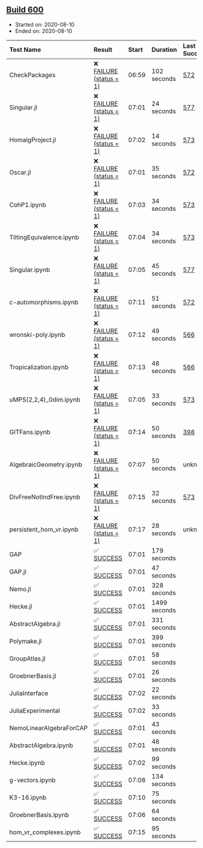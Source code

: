 ## [Build 600](https://oscarci.mathematik.uni-kl.de/job/oscar-stable/600/)

* Started on: 2020-08-10
* Ended on: 2020-08-10

| Test Name    | Result | Start | Duration | Last Success | First Failure |
|:-------------|:-------|:------|:---------|:-------------|:--------------|
| CheckPackages | ❌ [FAILURE (status = 1)](https://oscarci.mathematik.uni-kl.de/job/oscar-stable/600/artifact/logs/build-600/CheckPackages.log) | 06:59 | 102 seconds | [572](https://oscarci.mathematik.uni-kl.de/job/oscar-stable/572/) | [573](https://oscarci.mathematik.uni-kl.de/job/oscar-stable/573/) |
| Singular.jl | ❌ [FAILURE (status = 1)](https://oscarci.mathematik.uni-kl.de/job/oscar-stable/600/artifact/logs/build-600/Singular.jl.log) | 07:01 | 24 seconds | [577](https://oscarci.mathematik.uni-kl.de/job/oscar-stable/577/) | [578](https://oscarci.mathematik.uni-kl.de/job/oscar-stable/578/) |
| HomalgProject.jl | ❌ [FAILURE (status = 1)](https://oscarci.mathematik.uni-kl.de/job/oscar-stable/600/artifact/logs/build-600/HomalgProject.jl.log) | 07:02 | 14 seconds | [573](https://oscarci.mathematik.uni-kl.de/job/oscar-stable/573/) | [574](https://oscarci.mathematik.uni-kl.de/job/oscar-stable/574/) |
| Oscar.jl | ❌ [FAILURE (status = 1)](https://oscarci.mathematik.uni-kl.de/job/oscar-stable/600/artifact/logs/build-600/Oscar.jl.log) | 07:01 | 35 seconds | [572](https://oscarci.mathematik.uni-kl.de/job/oscar-stable/572/) | [573](https://oscarci.mathematik.uni-kl.de/job/oscar-stable/573/) |
| CohP1.ipynb | ❌ [FAILURE (status = 1)](https://oscarci.mathematik.uni-kl.de/job/oscar-stable/600/artifact/logs/build-600/CohP1.ipynb.log) | 07:03 | 34 seconds | [573](https://oscarci.mathematik.uni-kl.de/job/oscar-stable/573/) | [574](https://oscarci.mathematik.uni-kl.de/job/oscar-stable/574/) |
| TiltingEquivalence.ipynb | ❌ [FAILURE (status = 1)](https://oscarci.mathematik.uni-kl.de/job/oscar-stable/600/artifact/logs/build-600/TiltingEquivalence.ipynb.log) | 07:04 | 34 seconds | [573](https://oscarci.mathematik.uni-kl.de/job/oscar-stable/573/) | [574](https://oscarci.mathematik.uni-kl.de/job/oscar-stable/574/) |
| Singular.ipynb | ❌ [FAILURE (status = 1)](https://oscarci.mathematik.uni-kl.de/job/oscar-stable/600/artifact/logs/build-600/Singular.ipynb.log) | 07:05 | 45 seconds | [577](https://oscarci.mathematik.uni-kl.de/job/oscar-stable/577/) | [578](https://oscarci.mathematik.uni-kl.de/job/oscar-stable/578/) |
| c-automorphisms.ipynb | ❌ [FAILURE (status = 1)](https://oscarci.mathematik.uni-kl.de/job/oscar-stable/600/artifact/logs/build-600/c-automorphisms.ipynb.log) | 07:11 | 51 seconds | [572](https://oscarci.mathematik.uni-kl.de/job/oscar-stable/572/) | [573](https://oscarci.mathematik.uni-kl.de/job/oscar-stable/573/) |
| wronski-poly.ipynb | ❌ [FAILURE (status = 1)](https://oscarci.mathematik.uni-kl.de/job/oscar-stable/600/artifact/logs/build-600/wronski-poly.ipynb.log) | 07:12 | 49 seconds | [566](https://oscarci.mathematik.uni-kl.de/job/oscar-stable/566/) | [567](https://oscarci.mathematik.uni-kl.de/job/oscar-stable/567/) |
| Tropicalization.ipynb | ❌ [FAILURE (status = 1)](https://oscarci.mathematik.uni-kl.de/job/oscar-stable/600/artifact/logs/build-600/Tropicalization.ipynb.log) | 07:13 | 48 seconds | [566](https://oscarci.mathematik.uni-kl.de/job/oscar-stable/566/) | [567](https://oscarci.mathematik.uni-kl.de/job/oscar-stable/567/) |
| uMPS(2,2,4)_0dim.ipynb | ❌ [FAILURE (status = 1)](https://oscarci.mathematik.uni-kl.de/job/oscar-stable/600/artifact/logs/build-600/uMPS-2-2-4-_0dim.ipynb.log) | 07:05 | 33 seconds | [573](https://oscarci.mathematik.uni-kl.de/job/oscar-stable/573/) | [574](https://oscarci.mathematik.uni-kl.de/job/oscar-stable/574/) |
| GITFans.ipynb | ❌ [FAILURE (status = 1)](https://oscarci.mathematik.uni-kl.de/job/oscar-stable/600/artifact/logs/build-600/GITFans.ipynb.log) | 07:14 | 50 seconds | [398](https://oscarci.mathematik.uni-kl.de/job/oscar-stable/398/) | [399](https://oscarci.mathematik.uni-kl.de/job/oscar-stable/399/) |
| AlgebraicGeometry.ipynb | ❌ [FAILURE (status = 1)](https://oscarci.mathematik.uni-kl.de/job/oscar-stable/600/artifact/logs/build-600/AlgebraicGeometry.ipynb.log) | 07:07 | 50 seconds | unknown | unknown |
| DivFreeNotIndFree.ipynb | ❌ [FAILURE (status = 1)](https://oscarci.mathematik.uni-kl.de/job/oscar-stable/600/artifact/logs/build-600/DivFreeNotIndFree.ipynb.log) | 07:15 | 32 seconds | [573](https://oscarci.mathematik.uni-kl.de/job/oscar-stable/573/) | [574](https://oscarci.mathematik.uni-kl.de/job/oscar-stable/574/) |
| persistent_hom_vr.ipynb | ❌ [FAILURE (status = 1)](https://oscarci.mathematik.uni-kl.de/job/oscar-stable/600/artifact/logs/build-600/persistent_hom_vr.ipynb.log) | 07:17 | 28 seconds | unknown | unknown |
| GAP | ✅ [SUCCESS](https://oscarci.mathematik.uni-kl.de/job/oscar-stable/600/artifact/logs/build-600/GAP.log) | 07:01 | 179 seconds |  |  |
| GAP.jl | ✅ [SUCCESS](https://oscarci.mathematik.uni-kl.de/job/oscar-stable/600/artifact/logs/build-600/GAP.jl.log) | 07:01 | 47 seconds |  |  |
| Nemo.jl | ✅ [SUCCESS](https://oscarci.mathematik.uni-kl.de/job/oscar-stable/600/artifact/logs/build-600/Nemo.jl.log) | 07:01 | 328 seconds |  |  |
| Hecke.jl | ✅ [SUCCESS](https://oscarci.mathematik.uni-kl.de/job/oscar-stable/600/artifact/logs/build-600/Hecke.jl.log) | 07:01 | 1499 seconds |  |  |
| AbstractAlgebra.jl | ✅ [SUCCESS](https://oscarci.mathematik.uni-kl.de/job/oscar-stable/600/artifact/logs/build-600/AbstractAlgebra.jl.log) | 07:01 | 331 seconds |  |  |
| Polymake.jl | ✅ [SUCCESS](https://oscarci.mathematik.uni-kl.de/job/oscar-stable/600/artifact/logs/build-600/Polymake.jl.log) | 07:01 | 399 seconds |  |  |
| GroupAtlas.jl | ✅ [SUCCESS](https://oscarci.mathematik.uni-kl.de/job/oscar-stable/600/artifact/logs/build-600/GroupAtlas.jl.log) | 07:01 | 58 seconds |  |  |
| GroebnerBasis.jl | ✅ [SUCCESS](https://oscarci.mathematik.uni-kl.de/job/oscar-stable/600/artifact/logs/build-600/GroebnerBasis.jl.log) | 07:01 | 26 seconds |  |  |
| JuliaInterface | ✅ [SUCCESS](https://oscarci.mathematik.uni-kl.de/job/oscar-stable/600/artifact/logs/build-600/JuliaInterface.log) | 07:02 | 22 seconds |  |  |
| JuliaExperimental | ✅ [SUCCESS](https://oscarci.mathematik.uni-kl.de/job/oscar-stable/600/artifact/logs/build-600/JuliaExperimental.log) | 07:02 | 33 seconds |  |  |
| NemoLinearAlgebraForCAP | ✅ [SUCCESS](https://oscarci.mathematik.uni-kl.de/job/oscar-stable/600/artifact/logs/build-600/NemoLinearAlgebraForCAP.log) | 07:01 | 43 seconds |  |  |
| AbstractAlgebra.ipynb | ✅ [SUCCESS](https://oscarci.mathematik.uni-kl.de/job/oscar-stable/600/artifact/logs/build-600/AbstractAlgebra.ipynb.log) | 07:01 | 48 seconds |  |  |
| Hecke.ipynb | ✅ [SUCCESS](https://oscarci.mathematik.uni-kl.de/job/oscar-stable/600/artifact/logs/build-600/Hecke.ipynb.log) | 07:02 | 99 seconds |  |  |
| g-vectors.ipynb | ✅ [SUCCESS](https://oscarci.mathematik.uni-kl.de/job/oscar-stable/600/artifact/logs/build-600/g-vectors.ipynb.log) | 07:08 | 134 seconds |  |  |
| K3-16.ipynb | ✅ [SUCCESS](https://oscarci.mathematik.uni-kl.de/job/oscar-stable/600/artifact/logs/build-600/K3-16.ipynb.log) | 07:10 | 75 seconds |  |  |
| GroebnerBasis.ipynb | ✅ [SUCCESS](https://oscarci.mathematik.uni-kl.de/job/oscar-stable/600/artifact/logs/build-600/GroebnerBasis.ipynb.log) | 07:06 | 64 seconds |  |  |
| hom_vr_complexes.ipynb | ✅ [SUCCESS](https://oscarci.mathematik.uni-kl.de/job/oscar-stable/600/artifact/logs/build-600/hom_vr_complexes.ipynb.log) | 07:15 | 95 seconds |  |  |
